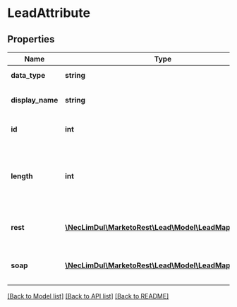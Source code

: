 # LeadAttribute

## Properties

Name | Type | Description | Notes
------------ | ------------- | ------------- | -------------
**data_type** | **string** | Datatype of the field | 
**display_name** | **string** | UI display-name of the field | 
**id** | **int** | Unique integer id of the field | 
**length** | **int** | Max length of the field.  Only applicable to text, string, and text area. | [optional] 
**rest** | [**\NecLimDul\MarketoRest\Lead\Model\LeadMapAttribute**](LeadMapAttribute.md) | Description of REST API usage attributes | [optional] 
**soap** | [**\NecLimDul\MarketoRest\Lead\Model\LeadMapAttribute**](LeadMapAttribute.md) | Description of SOAP API usage attributes | [optional] 

[[Back to Model list]](../README.md#documentation-for-models) [[Back to API list]](../README.md#documentation-for-api-endpoints) [[Back to README]](../README.md)
